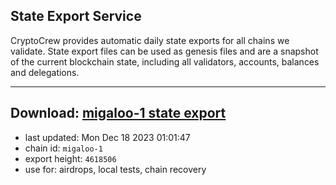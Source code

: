 ## State Export Service
CryptoCrew provides automatic daily state exports for all chains we validate. State export files can be used as genesis files and are a snapshot of the current blockchain state, including all validators, accounts, balances and delegations.

---
**Download: [migaloo-1 state export](https://dl.ccvalidators.com/SERVICE/migaloo/migaloo-1_export_4618506.json)**
---

- last updated: Mon Dec 18 2023 01:01:47
- chain id: `migaloo-1`
- export height: `4618506`
- use for: airdrops, local tests, chain recovery
